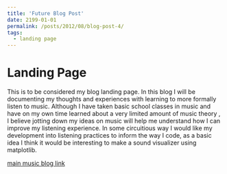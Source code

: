 ```yaml
---
title: 'Future Blog Post'
date: 2199-01-01
permalink: /posts/2012/08/blog-post-4/
tags:
  - landing page
---
```


# Landing Page

This is to be considered my blog landing page. In this blog I will be documenting my thoughts and experiences with learning to more formally listen to music. Although I have taken basic school classes in music and have on my own time learned about a very limited amount of music theory , I believe jotting down my ideas on music will help me understand how I can improve my listening experience. In some circuitious way I would like my development into listening practices to inform the way I code, as a basic idea I think it would be interesting to make a sound visualizer using matplotlib.

[main music blog link](https://jonathansanabria.github.io/music-blog/)

